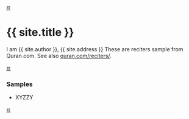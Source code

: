 ---
---

[&#x213C;](#idxXXX)<br id="idx000">
# {{ site.title }}

I am {{ site.author }}, {{ site.address }}
These are reciters sample from Quran.com. See also [quran.com/reciters/](https://quran.com/reciters/).

[&#x213C;](#)<br id="idx003">
### Samples

* XYZZY

[&#x213C;](#)<br id="idxXXX">

